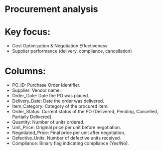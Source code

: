 # Procurement analysis
# Key focus: 
* Cost Optimization & Negotiation Effectiveness
* Supplier performance (delivery, compliance, cancellation)
# Columns: 
* PO_ID: Purchase Order Identifier.
* Supplier: Vendor name.
* Order_Date: Date the PO was placed.
* Delivery_Date: Date the order was delivered.
* Item_Category: Category of the procured item.
* Order_Status: Current status of the PO (Delivered, Pending, Cancelled, Partially Delivered).
* Quantity: Number of units ordered.
* Unit_Price: Original price per unit before negotiation.
* Negotiated_Price: Final price per unit after negotiation.
* Defective_Units: Number of defective units received. 
* Compliance: Binary flag indicating compliance (Yes/No).
